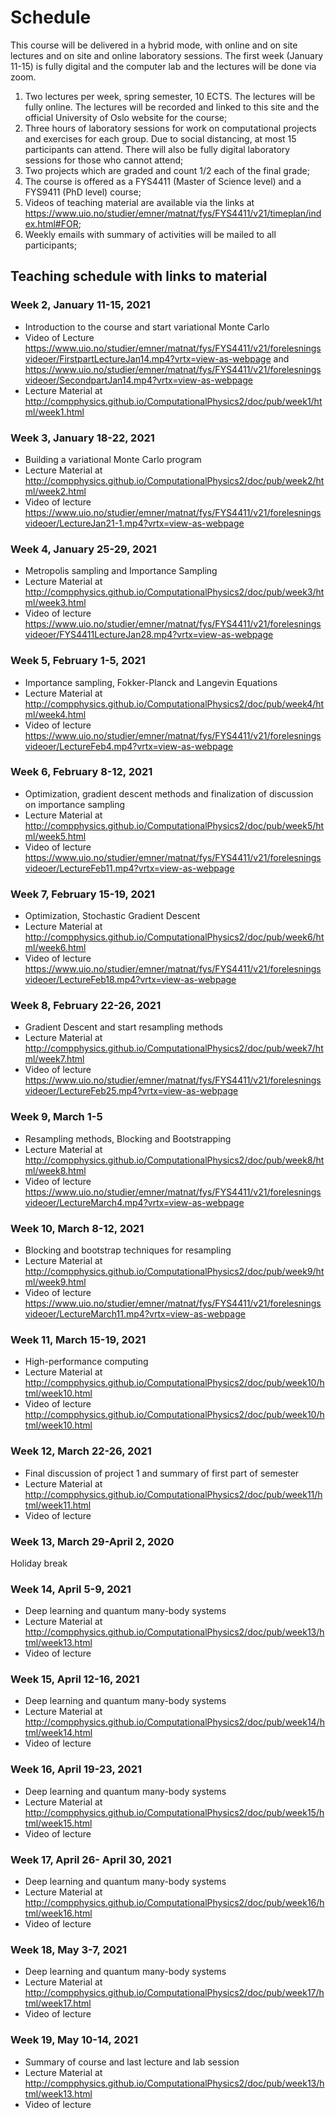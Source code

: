 # Schedule
This course will be delivered in a hybrid mode, with online and on site lectures and on site and online laboratory sessions. The first week (January 11-15) is fully digital and the computer lab and the lectures will be done via zoom. 

1. Two lectures per week, spring semester, 10 ECTS. The lectures will be fully online. The lectures will be recorded and linked to this site and the official University of Oslo website for the course;
2. Three hours of laboratory sessions for work on computational projects and exercises for each group. Due to social distancing, at most 15 participants can attend. There will  also be fully digital laboratory sessions for those who cannot attend;
3. Two projects which are graded and count 1/2 each of the final grade;
4. The course is offered as a FYS4411 (Master of Science level) and a FYS9411 (PhD level) course;
5. Videos of teaching material are available via the links at https://www.uio.no/studier/emner/matnat/fys/FYS4411/v21/timeplan/index.html#FOR;
6. Weekly emails with summary of activities will be mailed to all participants;


## Teaching schedule with links to material


###  Week 2, January 11-15, 2021
- Introduction to the course and start variational Monte Carlo
- Video of Lecture https://www.uio.no/studier/emner/matnat/fys/FYS4411/v21/forelesningsvideoer/FirstpartLectureJan14.mp4?vrtx=view-as-webpage and https://www.uio.no/studier/emner/matnat/fys/FYS4411/v21/forelesningsvideoer/SecondpartJan14.mp4?vrtx=view-as-webpage
- Lecture Material at http://compphysics.github.io/ComputationalPhysics2/doc/pub/week1/html/week1.html

###  Week 3, January 18-22, 2021

- Building a variational Monte Carlo program
- Lecture Material at http://compphysics.github.io/ComputationalPhysics2/doc/pub/week2/html/week2.html
- Video of lecture https://www.uio.no/studier/emner/matnat/fys/FYS4411/v21/forelesningsvideoer/LectureJan21-1.mp4?vrtx=view-as-webpage

### Week 4, January 25-29, 2021

- Metropolis sampling and Importance Sampling
- Lecture Material at http://compphysics.github.io/ComputationalPhysics2/doc/pub/week3/html/week3.html
- Video of lecture https://www.uio.no/studier/emner/matnat/fys/FYS4411/v21/forelesningsvideoer/FYS4411LectureJan28.mp4?vrtx=view-as-webpage

### Week 5, February 1-5, 2021

- Importance sampling, Fokker-Planck and Langevin Equations
- Lecture Material at http://compphysics.github.io/ComputationalPhysics2/doc/pub/week4/html/week4.html
- Video of lecture https://www.uio.no/studier/emner/matnat/fys/FYS4411/v21/forelesningsvideoer/LectureFeb4.mp4?vrtx=view-as-webpage

### Week 6, February 8-12, 2021

- Optimization, gradient descent methods and finalization of discussion on importance sampling
- Lecture Material at http://compphysics.github.io/ComputationalPhysics2/doc/pub/week5/html/week5.html
- Video of lecture https://www.uio.no/studier/emner/matnat/fys/FYS4411/v21/forelesningsvideoer/LectureFeb11.mp4?vrtx=view-as-webpage

### Week 7, February 15-19, 2021

- Optimization, Stochastic Gradient Descent
- Lecture Material at http://compphysics.github.io/ComputationalPhysics2/doc/pub/week6/html/week6.html
- Video of lecture https://www.uio.no/studier/emner/matnat/fys/FYS4411/v21/forelesningsvideoer/LectureFeb18.mp4?vrtx=view-as-webpage

### Week 8, February 22-26, 2021

- Gradient Descent and start resampling methods
- Lecture Material at http://compphysics.github.io/ComputationalPhysics2/doc/pub/week7/html/week7.html
- Video of lecture https://www.uio.no/studier/emner/matnat/fys/FYS4411/v21/forelesningsvideoer/LectureFeb25.mp4?vrtx=view-as-webpage

### Week 9, March 1-5

- Resampling methods, Blocking and Bootstrapping
- Lecture Material at http://compphysics.github.io/ComputationalPhysics2/doc/pub/week8/html/week8.html
- Video of lecture https://www.uio.no/studier/emner/matnat/fys/FYS4411/v21/forelesningsvideoer/LectureMarch4.mp4?vrtx=view-as-webpage

### Week 10, March 8-12, 2021

- Blocking and bootstrap techniques for resampling
- Lecture Material at http://compphysics.github.io/ComputationalPhysics2/doc/pub/week9/html/week9.html
- Video of lecture https://www.uio.no/studier/emner/matnat/fys/FYS4411/v21/forelesningsvideoer/LectureMarch11.mp4?vrtx=view-as-webpage

### Week 11, March  15-19, 2021

- High-performance computing
- Lecture Material at http://compphysics.github.io/ComputationalPhysics2/doc/pub/week10/html/week10.html
- Video of lecture http://compphysics.github.io/ComputationalPhysics2/doc/pub/week10/html/week10.html

### Week 12, March 22-26, 2021

- Final discussion of project 1 and summary of first part of semester
- Lecture Material at http://compphysics.github.io/ComputationalPhysics2/doc/pub/week11/html/week11.html
- Video of lecture 

### Week 13, March 29-April 2, 2020

Holiday break

### Week 14, April 5-9, 2021

- Deep learning and quantum many-body systems
- Lecture Material at http://compphysics.github.io/ComputationalPhysics2/doc/pub/week13/html/week13.html
- Video of lecture 

### Week 15, April  12-16, 2021

- Deep learning and quantum many-body systems
- Lecture Material at http://compphysics.github.io/ComputationalPhysics2/doc/pub/week14/html/week14.html
- Video of lecture 

### Week 16, April 19-23, 2021

- Deep learning and quantum many-body systems
- Lecture Material at http://compphysics.github.io/ComputationalPhysics2/doc/pub/week15/html/week15.html
- Video of lecture 

### Week 17, April 26- April 30, 2021

- Deep learning and quantum many-body systems
- Lecture Material at http://compphysics.github.io/ComputationalPhysics2/doc/pub/week16/html/week16.html
- Video of lecture 

### Week 18, May 3-7, 2021

- Deep learning and quantum many-body systems
- Lecture Material at http://compphysics.github.io/ComputationalPhysics2/doc/pub/week17/html/week17.html
- Video of lecture 


### Week 19, May 10-14, 2021

- Summary of course and last lecture and lab session
- Lecture Material at http://compphysics.github.io/ComputationalPhysics2/doc/pub/week13/html/week13.html
- Video of lecture 

